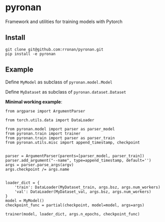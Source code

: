 # pyronan
Framework and utilities for training models with Pytorch


## Install 

```
git clone git@github.com:rronan/pyronan.git
pip install -e pyronan
```

## Example

Define ```MyModel``` as subclass of ```pyronan.model.Model```

Define ```MyDataset``` as subclass of ```pyronan.dataset.Dataset```

__Minimal working example__:

```
from argparse import ArgumentParser

from torch.utils.data import DataLoader

from pyronan.model import parser as parser_model
from pyronan.train import trainer
from pyronan.train import parser as parser_train
from pyronan.utils.misc import append_timestamp, checkpoint


parser = ArgumentParser(parents=[parser_model, parser_train])
parser.add_argument("--name", type=append_timestamp, default='')
args = parser.parse_args(argv)
args.checkpoint /= args.name


loader_dict = {
    'train': DataLoader(MyDataset_train, args.bsz, args.num_workers)
    'val': DataLoader(MyDataset_val, args.bsz, args.num_workers)
}
model = MyModel()
checkpoint_func = partial(checkpoint, model=model, args=args)

trainer(model, loader_dict, args.n_epochs, checkpoint_func)
```

